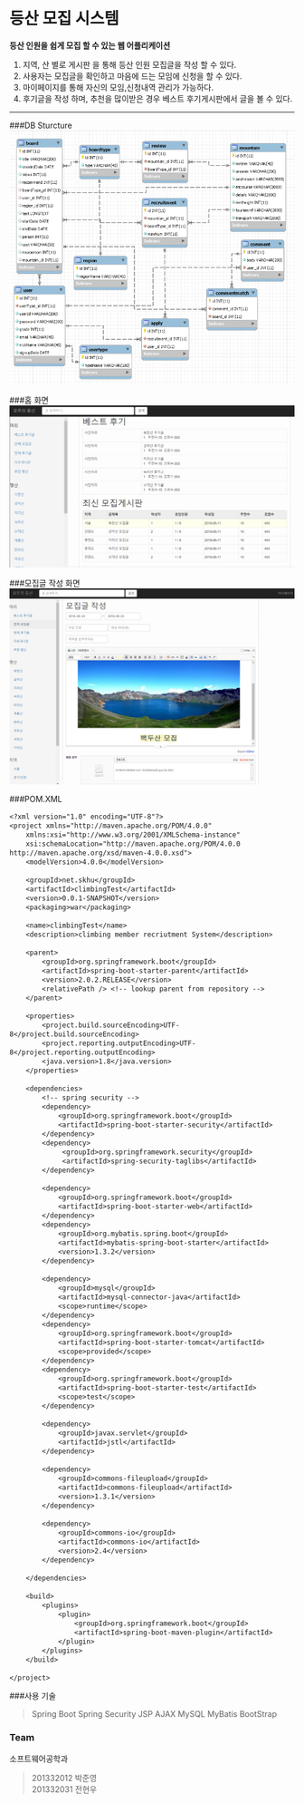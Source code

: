등산 모집 시스템
=============
**등산 인원을 쉽게 모집 할 수 있는 웹 어플리케이션**
1. 지역, 산 별로 게시판 을 통해 등산 인원 모집글을 작성 할 수 있다.
2. 사용자는 모집글을 확인하고 마음에 드는 모임에 신청을 할 수 있다.
3. 마이페이지를 통해 자신의 모임,신청내역 관리가 가능하다.
4. 후기글을 작성 하며, 추천을 많이받은 경우 베스트 후기게시판에서 글을 볼 수 있다.
-------------

###DB Sturcture
![15-1](assets/DataBase.png)   

###홈 화면
![15-2](assets/home.png)   

###모집글 작성 화면
![15-3](assets/recurit.PNG)   

###POM.XML
```
<?xml version="1.0" encoding="UTF-8"?>
<project xmlns="http://maven.apache.org/POM/4.0.0"
	xmlns:xsi="http://www.w3.org/2001/XMLSchema-instance"
	xsi:schemaLocation="http://maven.apache.org/POM/4.0.0 http://maven.apache.org/xsd/maven-4.0.0.xsd">
	<modelVersion>4.0.0</modelVersion>

	<groupId>net.skhu</groupId>
	<artifactId>climbingTest</artifactId>
	<version>0.0.1-SNAPSHOT</version>
	<packaging>war</packaging>

	<name>climbingTest</name>
	<description>climbing member recriutment System</description>

	<parent>
		<groupId>org.springframework.boot</groupId>
		<artifactId>spring-boot-starter-parent</artifactId>
		<version>2.0.2.RELEASE</version>
		<relativePath /> <!-- lookup parent from repository -->
	</parent>

	<properties>
		<project.build.sourceEncoding>UTF-8</project.build.sourceEncoding>
		<project.reporting.outputEncoding>UTF-8</project.reporting.outputEncoding>
		<java.version>1.8</java.version>
	</properties>

	<dependencies>
		<!-- spring security -->
		<dependency>
			<groupId>org.springframework.boot</groupId>
			<artifactId>spring-boot-starter-security</artifactId>
		</dependency>
		<dependency>
     		 <groupId>org.springframework.security</groupId>
     		 <artifactId>spring-security-taglibs</artifactId>
    	</dependency>
    	
		<dependency>
			<groupId>org.springframework.boot</groupId>
			<artifactId>spring-boot-starter-web</artifactId>
		</dependency>
		<dependency>
			<groupId>org.mybatis.spring.boot</groupId>
			<artifactId>mybatis-spring-boot-starter</artifactId>
			<version>1.3.2</version>
		</dependency>

		<dependency>
			<groupId>mysql</groupId>
			<artifactId>mysql-connector-java</artifactId>
			<scope>runtime</scope>
		</dependency>
		<dependency>
			<groupId>org.springframework.boot</groupId>
			<artifactId>spring-boot-starter-tomcat</artifactId>
			<scope>provided</scope>
		</dependency>
		<dependency>
			<groupId>org.springframework.boot</groupId>
			<artifactId>spring-boot-starter-test</artifactId>
			<scope>test</scope>
		</dependency>

		<dependency>
			<groupId>javax.servlet</groupId>
			<artifactId>jstl</artifactId>
		</dependency>

		<dependency>
			<groupId>commons-fileupload</groupId>
			<artifactId>commons-fileupload</artifactId>
			<version>1.3.1</version>
		</dependency>

		<dependency>
			<groupId>commons-io</groupId>
			<artifactId>commons-io</artifactId>
			<version>2.4</version>
		</dependency>

	</dependencies>

	<build>
		<plugins>
			<plugin>
				<groupId>org.springframework.boot</groupId>
				<artifactId>spring-boot-maven-plugin</artifactId>
			</plugin>
		</plugins>
	</build>

</project>
```
###사용 기술
>Spring Boot
>Spring Security
>JSP
>AJAX
>MySQL
>MyBatis
>BootStrap   

### Team
소프트웨어공학과  
>201332012 박준영  
>201332031 전현우  





